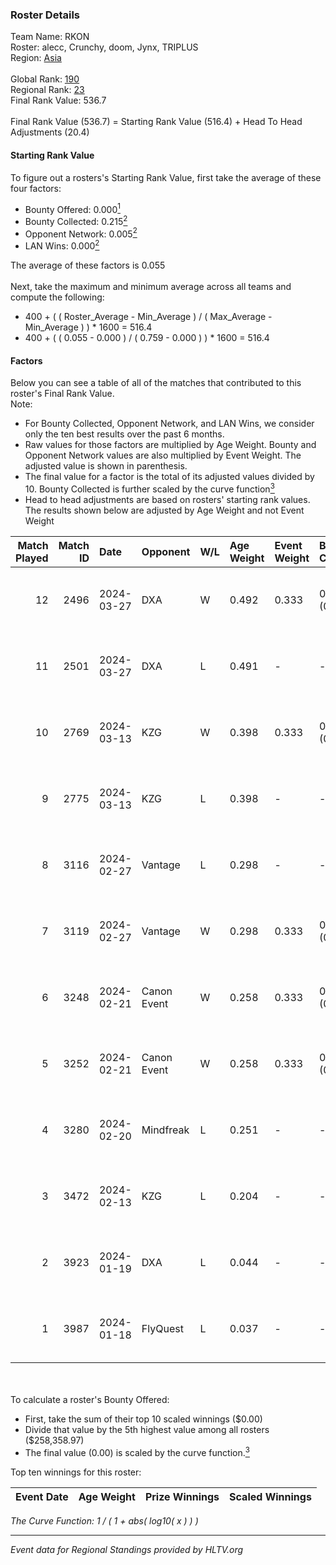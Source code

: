 ### Roster Details<br />
Team Name: RKON<br />
Roster: alecc, Crunchy, doom, Jynx, TRIPLUS<br />
Region: [Asia]( ../standings_asia.md)<br />
<br />
Global Rank: [190](../standings_global.md)<br />
Regional Rank: [23]( ../standings_asia.md)<br />
Final Rank Value:  536.7<br />
<br />
Final Rank Value (536.7) = Starting Rank Value (516.4) + Head To Head Adjustments (20.4)<br />

#### Starting Rank Value<br />
To figure out a rosters's Starting Rank Value, first take the average of these four factors:<br />
- Bounty Offered: 0.000[<sup>1</sup>](#table2)
- Bounty Collected: 0.215[<sup>2</sup>](#table1)
- Opponent Network: 0.005[<sup>2</sup>](#table1)
- LAN Wins: 0.000[<sup>2</sup>](#table1)

The average of these factors is 0.055<br />
<br />
Next, take the maximum and minimum average across all teams and compute the following:<br />
- 400 + ( ( Roster_Average - Min_Average ) / ( Max_Average - Min_Average ) ) * 1600 = 516.4
- 400 + ( ( 0.055 - 0.000 ) / ( 0.759 - 0.000 ) ) * 1600 = 516.4


#### Factors<br />
Below you can see a table of all of the matches that contributed to this roster's Final Rank Value.<br />
Note:<br />

- For Bounty Collected, Opponent Network, and LAN Wins, we consider only the ten best results over the past 6 months.
- Raw values for those factors are multiplied by Age Weight. Bounty and Opponent Network values are also multiplied by Event Weight. The adjusted value is shown in parenthesis.
- The final value for a factor is the total of its adjusted values divided by 10. Bounty Collected is further scaled by the curve function[<sup>3</sup>](#curveFunction)
- Head to head adjustments are based on rosters' starting rank values. The results shown below are adjusted by Age Weight and not Event Weight
<span id="table1"></span><br />


| Match Played | Match ID | Date       | Opponent    | W/L | Age Weight | Event Weight | Bounty Collected | Opponent Network | LAN Wins  | H2H Adj. | Roster                                 |
| -: | -: | :- | :- | :- | :- | :- | :- | :- | :- | -: | :- |
|           12 |     2496 | 2024-03-27 | DXA         | W   | 0.492      | 0.333        | 0.004 (0.001)    | 0.156 (0.026)    | 0 (0.000) |    11.15 | alecc, Crunchy, doom, Jynx, TRIPLUS    |
|           11 |     2501 | 2024-03-27 | DXA         | L   | 0.491      | -            | -                | -                | -         |    -4.35 | alecc, Crunchy, doom, Jynx, TRIPLUS    |
|           10 |     2769 | 2024-03-13 | KZG         | W   | 0.398      | 0.333        | 0.009 (0.001)    | 0.119 (0.016)    | 0 (0.000) |     9.17 | alecc, Crunchy, Jynx, Poccket, TRIPLUS |
|            9 |     2775 | 2024-03-13 | KZG         | L   | 0.398      | -            | -                | -                | -         |    -3.40 | alecc, Crunchy, Jynx, Poccket, TRIPLUS |
|            8 |     3116 | 2024-02-27 | Vantage     | L   | 0.298      | -            | -                | -                | -         |    -2.83 | alecc, Bumb1e, Crunchy, Jynx, TRIPLUS  |
|            7 |     3119 | 2024-02-27 | Vantage     | W   | 0.298      | 0.333        | 0.003 (0.000)    | 0.127 (0.013)    | 0 (0.000) |     6.67 | alecc, Bumb1e, Crunchy, Jynx, TRIPLUS  |
|            6 |     3248 | 2024-02-21 | Canon Event | W   | 0.258      | 0.333        | 0.001 (0.000)    | 0.000 (0.000)    | 0 (0.000) |     4.10 | alecc, Bumb1e, Crunchy, Jynx, TRIPLUS  |
|            5 |     3252 | 2024-02-21 | Canon Event | W   | 0.258      | 0.333        | 0.001 (0.000)    | 0.000 (0.000)    | 0 (0.000) |     4.19 | alecc, Bumb1e, Crunchy, Jynx, TRIPLUS  |
|            4 |     3280 | 2024-02-20 | Mindfreak   | L   | 0.251      | -            | -                | -                | -         |    -1.86 | alecc, Bumb1e, Crunchy, Jynx, TRIPLUS  |
|            3 |     3472 | 2024-02-13 | KZG         | L   | 0.204      | -            | -                | -                | -         |    -1.52 | alecc, Bumb1e, Jynx, PixeL, TRIPLUS    |
|            2 |     3923 | 2024-01-19 | DXA         | L   | 0.044      | -            | -                | -                | -         |    -0.91 | alecc, Crunchy, dingus, Jynx, TRIPLUS  |
|            1 |     3987 | 2024-01-18 | FlyQuest    | L   | 0.037      | -            | -                | -                | -         |    -0.01 | alecc, Crunchy, dingus, Jynx, TRIPLUS  |

<br />
<span id="table2"></span><br />
To calculate a roster's Bounty Offered:<br />

- First, take the sum of their top 10 scaled winnings ($0.00)
- Divide that value by the 5th highest value among all rosters ($258,358.97)
- The final value (0.00) is scaled by the curve function.[<sup>3</sup>](#curveFunction)

Top ten winnings for this roster:<br />

| Event Date | Age Weight | Prize Winnings | Scaled Winnings |
| :- | -: | :- | :- |


<span id="curveFunction"></span>_The Curve Function: 1 / ( 1 + abs( log10( x ) ) )_<br />

---
_Event data for Regional Standings provided by HLTV.org_<br />
